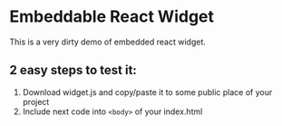 # Embeddable React Widget

This is a very dirty demo of embedded react widget.

## 2 easy steps to test it:

1) Download widget.js and copy/paste it to some public place of your project
2) Include next code into `<body>` of your index.html

<script src="./widget.js"></script>
<script>EmbeddableWidget.mount();</script>